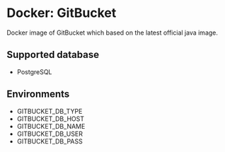 # Docker: GitBucket

Docker image of GitBucket which based on the latest official java image.

## Supported database

- PostgreSQL

## Environments

- GITBUCKET_DB_TYPE
- GITBUCKET_DB_HOST
- GITBUCKET_DB_NAME
- GITBUCKET_DB_USER
- GITBUCKET_DB_PASS

